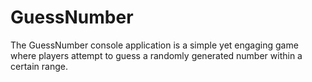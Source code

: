 # GuessNumber
The GuessNumber console application is a simple yet engaging game where players attempt to guess a randomly generated number within a certain range.
